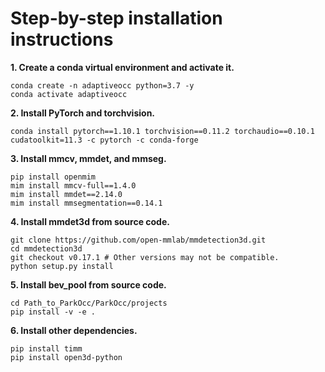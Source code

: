 # Step-by-step installation instructions

**1. Create a conda virtual environment and activate it.**
```shell
conda create -n adaptiveocc python=3.7 -y
conda activate adaptiveocc
```

**2. Install PyTorch and torchvision.**
```shell
conda install pytorch==1.10.1 torchvision==0.11.2 torchaudio==0.10.1 cudatoolkit=11.3 -c pytorch -c conda-forge
```

**3. Install mmcv, mmdet, and mmseg.**
```shell
pip install openmim
mim install mmcv-full==1.4.0
mim install mmdet==2.14.0
mim install mmsegmentation==0.14.1
```

**4. Install mmdet3d from source code.**
```shell
git clone https://github.com/open-mmlab/mmdetection3d.git
cd mmdetection3d
git checkout v0.17.1 # Other versions may not be compatible.
python setup.py install
```

**5. Install bev_pool from source code.**
```shell
cd Path_to_ParkOcc/ParkOcc/projects
pip install -v -e . 
```

**6. Install other dependencies.**
```shell
pip install timm
pip install open3d-python
```
